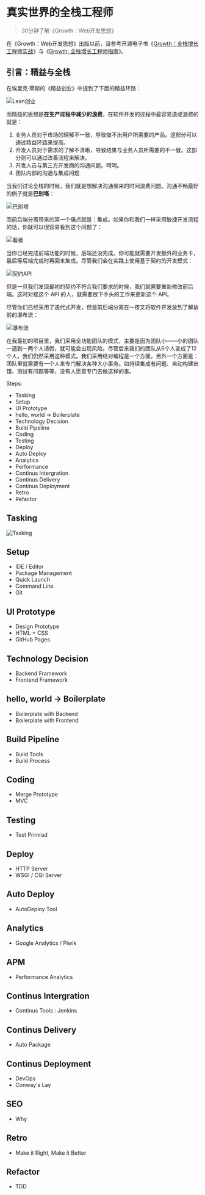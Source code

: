 真实世界的全栈工程师
===

> 30分钟了解《Growth：Web开发思想》

在《Growth：Web开发思想》出版以前，请参考开源电子书《[Growth：全栈增长工程师实战](https://github.com/phodal/growth-in-action)》与《[Growth: 全栈增长工程师指南](https://github.com/phodal/growth-ebook)》。

引言：精益与全栈
---

在埃里克·莱斯的《精益创业》中提到了下面的精益环路：

![Lean创业](images/lean-loop.jpg)

而精益的思想是**在生产过程中减少的浪费**，在软件开发的过程中最容易造成浪费的就是：

 1. 业务人员对于市场的理解不一致，导致做不出用户所需要的产品。这部分可以通过精益环路来提高。
 2. 开发人员对于需求的了解不清晰，导致结果与业务人员所需要的不一致。这部分则可以通过改善流程来解决。
 3. 开发人员与第三方开发商的沟通问题。呵呵。
 4. 团队内部的沟通与集成问题

当我们讨论全栈的时候，我们就是想解决沟通带来的时间浪费问题。沟通不畅最好的例子就是**巴别塔**：

![巴别塔](images/babie.jpg)

而前后端分离带来的第一个痛点就是：集成。如果你和我们一样采用敏捷开发流程的话，你就可以很容易看到这个问题了：

![看板](images/kanban.jpg)

当你已经完成前端功能的时候，后端还没完成。你可能就需要开发额外的业务卡，最后等后端完成时再回来集成。尽管我们会在实践上使用基于契约的开发模式：

![契约API](images/api-architecture-two.png)

但是一旦我们发现最初的契约不符合我们要求的时候，我们就需要重新修改前后端。这时对接这个 API 的人，就需要放下手头的工作来更新这个 API。

尽管你们已经采用了迭代式开发，但是前后端分离在一夜又将软件开发放到了解放前的瀑布流：

![瀑布流](images/waterfall.jpg)

在我最初的项目里，我们采用全功能团队的模式，主要是因为团队小——小的团队一遇到一两个人请假，就可能会出现风险。尽管后来我们的团队从6个人变成了12个人，我们仍然采用这种模式。我们采用结对编程是一个方面，另外一个方面是：团队里就需要有一个人来专门解决各种大小事务。如持续集成有问题、自动构建出错、测试有问题等等，没有人愿意专门去做这样的事。

Steps:

 - Tasking
 - Setup
 - UI Prototype
 - hello, world -> Boilerplate
 - Technology Decision
 - Build Pipeline
 - Coding
 - Testing
 - Deploy
 - Auto Deploy
 - Analytics
 - Performance
 - Continus Intergration
 - Continus Delivery
 - Continus Deployment
 - Retro 
 - Refactor



Tasking
---

![Tasking](images/tasking.png)

Setup
---

 - IDE / Editor
 - Package Management
 - Quick Launch
 - Command Line
 - Git 

UI Prototype
---

 - Design Prototype
 - HTML + CSS
 - GitHub Pages

Technology Decision
---

 - Backend Framework
 - Frontend Framework

hello, world -> Boilerplate
---

 - Boilerplate with Backend
 - Boilerplate with Frontend

Build Pipeline
---

 - Build Tools
 - Build Process

Coding
---

 - Merge Prototype
 - MVC
 
Testing
---

 - Test Primrad

Deploy
---

 - HTTP Server
 - WSGI / CGI Server

Auto Deploy
---
 
  - AutoDeploy Tool
 
Analytics
---

 - Google Analytics / Piwik

APM
---

 - Performance Analytics

Continus Intergration
---

 - Continus Tools : Jenkins

Continus Delivery
---

 - Auto Package

Continus Deployment
---

 - DevOps
 - Conway's Lay

SEO
---

 - Why
 
Retro 
---

 - Make it Right, Make it Better

Refactor
---

 - TDD
 
